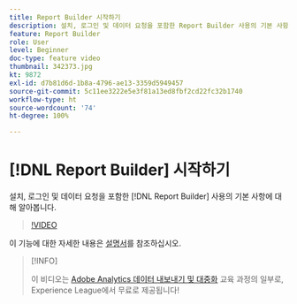 ```yaml
---
title: Report Builder 시작하기
description: 설치, 로그인 및 데이터 요청을 포함한 Report Builder 사용의 기본 사항에 대해 알아봅니다.
feature: Report Builder
role: User
level: Beginner
doc-type: feature video
thumbnail: 342373.jpg
kt: 9872
exl-id: d7b81d6d-1b8a-4796-ae13-3359d5949457
source-git-commit: 5c11ee3222e5e3f81a13ed8fbf2cd22fc32b1740
workflow-type: ht
source-wordcount: '74'
ht-degree: 100%

---
```


# [!DNL Report Builder] 시작하기

설치, 로그인 및 데이터 요청을 포함한 [!DNL Report Builder] 사용의 기본 사항에 대해 알아봅니다.

>[!VIDEO](https://video.tv.adobe.com/v/342373/?quality=12&learn=on)

이 기능에 대한 자세한 내용은 [설명서](https://experienceleague.adobe.com/docs/analytics/analyze/report-builder/home.html?lang=ko)를 참조하십시오.

>[!INFO]
>
> 이 비디오는 [Adobe Analytics 데이터 내보내기 및 대중화](https://experienceleague.adobe.com/?recommended=Analytics-A-1-2022.1.democratizing) 교육 과정의 일부로, Experience League에서 무료로 제공됩니다!